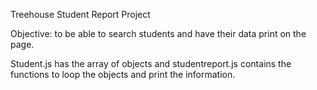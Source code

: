 Treehouse Student Report Project

Objective: to be able to search students and have their data print on the page.

Student.js has the array of objects and studentreport.js contains the functions to loop the objects and print the information.
